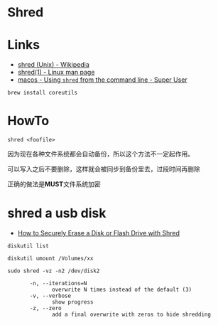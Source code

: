 # Shred

# Links

* [shred (Unix) - Wikipedia](https://en.wikipedia.org/wiki/Shred_(Unix))
* [shred(1) - Linux man page](https://linux.die.net/man/1/shred)
* [macos - Using `shred` from the command line - Super User](https://superuser.com/questions/617515/using-shred-from-the-command-line)

```
brew install coreutils
```

# HowTo

```
shred <foofile>
```

因为现在各种文件系统都会自动备份，所以这个方法不一定起作用。

可以写入之后不要删除，这样就会被同步到备份里去，过段时间再删除

正确的做法是**MUST**文件系统加密


# shred a usb disk

* [How to Securely Erase a Disk or Flash Drive with Shred](https://ubuverse.com/securely-erase-a-disk-or-flash-drive-with-shred-2/)

```
diskutil list

diskutil umount /Volumes/xx

sudo shred -vz -n2 /dev/disk2

       -n, --iterations=N
              overwrite N times instead of the default (3)
       -v, --verbose
              show progress
       -z, --zero
              add a final overwrite with zeros to hide shredding
```
